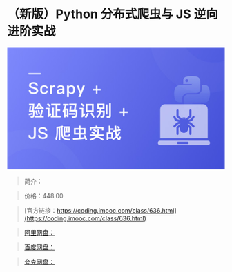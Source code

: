 # （新版）Python 分布式爬虫与 JS 逆向进阶实战

![img](../../assets/6406eba5081f01b505400304.jpg)

> 简介：

> 价格：448.00

> [官方链接：https://coding.imooc.com/class/636.html](https://coding.imooc.com/class/636.html)

> [阿里网盘：]()

> [百度网盘：]()

> [夸克网盘：]()
